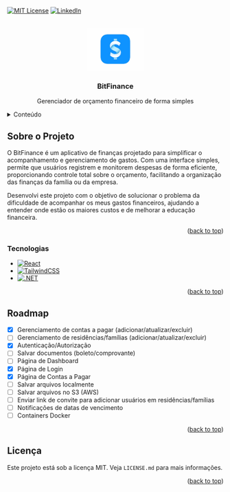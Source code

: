 <!-- Improved compatibility of back to top link: See: https://github.com/othneildrew/Best-README-Template/pull/73 -->

<a name="readme-top"></a>

<!--
*** Thanks for checking out the Best-README-Template. If you have a suggestion
*** that would make this better, please fork the repo and create a pull request
*** or simply open an issue with the tag "enhancement".
*** Don't forget to give the project a star!
*** Thanks again! Now go create something AMAZING! :D
-->

<!-- PROJECT SHIELDS -->
<!--
*** I'm using markdown "reference style" links for readability.
*** Reference links are enclosed in brackets [ ] instead of parentheses ( ).
*** See the bottom of this document for the declaration of the reference variables
*** for contributors-url, forks-url, etc. This is an optional, concise syntax you may use.
*** https://www.markdownguide.org/basic-syntax/#reference-style-links
-->

[![MIT License][license-shield]][license-url]
[![LinkedIn][linkedin-shield]][linkedin-url]

<!-- PROJECT LOGO -->
<br />
<div align="center">
  <a href="https://github.com/gustmrg/bitfinance">
    <img src="/assets/logo.png" alt="" height="100" >
  </a>

<h3 align="center">BitFinance</h3>
  <p align="center">
    Gerenciador de orçamento financeiro de forma simples
    <br />
</div>

<!-- TABLE OF CONTENTS -->
<details>
  <summary>Conteúdo</summary>
  <ol>
    <li>
      <a href="#about-the-project">Sobre o projeto</a>
      <ul>
        <li><a href="#built-with">Tecnologias</a></li>
      </ul>
    </li>
    <li>
      <a href="#getting-started">Preparando o ambiente</a>
      <ul>
        <li><a href="#prerequisites">Pré-requisitos</a></li>
        <li><a href="#installation">Instalação</a></li>
      </ul>
    </li>
    <li><a href="#usage">Uso</a></li>
    <li><a href="#roadmap">Roadmap</a></li>
    <li><a href="#license">License</a></li>
  </ol>
</details>

<!-- ABOUT THE PROJECT -->

## Sobre o Projeto

O BitFinance é um aplicativo de finanças projetado para simplificar o acompanhamento e gerenciamento de gastos. Com uma interface simples, permite que usuários registrem e monitorem despesas de forma eficiente, proporcionando controle total sobre o orçamento, facilitando a organização das finanças da família ou da empresa.

Desenvolvi este projeto com o objetivo de solucionar o problema da dificuldade de acompanhar os meus gastos financeiros, ajudando a entender onde estão os maiores custos e de melhorar a educação financeira.

<p align="right">(<a href="#readme-top">back to top</a>)</p>

### Tecnologias

- [![React][React.js]][React-url]
- [![TailwindCSS][TailwindCSS]][Tailwindcss-url]
- [![.NET][dotnet]][dotnet-url]

<p align="right">(<a href="#readme-top">back to top</a>)</p>

<!-- GETTING STARTED
## Getting Started

This is an example of how you may give instructions on setting up your project locally.
To get a local copy up and running follow these simple example steps.

### Prerequisites

This is an example of how to list things you need to use the software and how to install them.
* npm
  ```sh
  npm install npm@latest -g
  ```

### Installation

1. Get a free API Key at [https://example.com](https://example.com)
2. Clone the repo
   ```sh
   git clone https://github.com/github_username/repo_name.git
   ```
3. Install NPM packages
   ```sh
   npm install
   ```
4. Enter your API in `config.js`
   ```js
   const API_KEY = 'ENTER YOUR API';
   ```

<p align="right">(<a href="#readme-top">back to top</a>)</p>

-->

<!-- USAGE EXAMPLES
## Usage

Use this space to show useful examples of how a project can be used. Additional screenshots, code examples and demos work well in this space. You may also link to more resources.

_For more examples, please refer to the [Documentation](https://example.com)_

<p align="right">(<a href="#readme-top">back to top</a>)</p>

-->

<!-- ROADMAP -->

## Roadmap

- [x] Gerenciamento de contas a pagar (adicionar/atualizar/excluir)
- [ ] Gerenciamento de residências/famílias (adicionar/atualizar/excluir)
- [x] Autenticação/Autorização
- [ ] Salvar documentos (boleto/comprovante)
- [ ] Página de Dashboard
- [x] Página de Login
- [x] Página de Contas a Pagar
- [ ] Salvar arquivos localmente
- [ ] Salvar arquivos no S3 (AWS)
- [ ] Enviar link de convite para adicionar usuários em residências/famílias
- [ ] Notificações de datas de vencimento
- [ ] Containers Docker

<p align="right">(<a href="#readme-top">back to top</a>)</p>

<!-- LICENSE -->

## Licença

Este projeto está sob a licença MIT. Veja `LICENSE.md` para mais informações.

<p align="right">(<a href="#readme-top">back to top</a>)</p>

<!-- MARKDOWN LINKS & IMAGES -->
<!-- https://www.markdownguide.org/basic-syntax/#reference-style-links -->

[contributors-shield]: https://img.shields.io/github/contributors/github_username/repo_name.svg?style=for-the-badge
[contributors-url]: https://github.com/github_username/repo_name/graphs/contributors
[forks-shield]: https://img.shields.io/github/forks/github_username/repo_name.svg?style=for-the-badge
[forks-url]: https://github.com/github_username/repo_name/network/members
[stars-shield]: https://img.shields.io/github/stars/github_username/repo_name.svg?style=for-the-badge
[stars-url]: https://github.com/github_username/repo_name/stargazers
[issues-shield]: https://img.shields.io/github/issues/github_username/repo_name.svg?style=for-the-badge
[issues-url]: https://github.com/github_username/repo_name/issues
[license-shield]: https://img.shields.io/github/license/gustmrg/bitfinance.svg?style=for-the-badge
[license-url]: https://github.com/gustmrg/bitfinance/blob/main/LICENSE.md
[linkedin-shield]: https://img.shields.io/badge/-LinkedIn-black.svg?style=for-the-badge&logo=linkedin&colorB=555
[linkedin-url]: https://linkedin.com/in/gustmrg
[product-screenshot]: images/screenshot.png
[Next.js]: https://img.shields.io/badge/next.js-000000?style=for-the-badge&logo=nextdotjs&logoColor=white
[Next-url]: https://nextjs.org/
[React.js]: https://img.shields.io/badge/React-20232A?style=for-the-badge&logo=react&logoColor=61DAFB
[React-url]: https://reactjs.org/
[TailwindCSS]: https://img.shields.io/badge/TailwindCSS-35495E?style=for-the-badge&logo=tailwindcss&logoColor=06B6D4
[Tailwindcss-url]: https://tailwindcss.com
[dotnet]: https://img.shields.io/badge/.NET-512BD4?style=for-the-badge&logo=dotnet&logoColor=white
[dotnet-url]: https://dotnet.microsoft.com/
[Postgresql.org]: https://img.shields.io/badge/postgresql-4169E1?style=for-the-badge&logo=postgresql&logoColor=white
[Postgresql-url]: https://www.postgresql.org
[SqlServer]: https://img.shields.io/badge/microsoft_sql_server-CC2927?style=for-the-badge&logo=microsoftsqlserver&logoColor=white
[SqlServer-url]: https://www.microsoft.com/sql-server/

